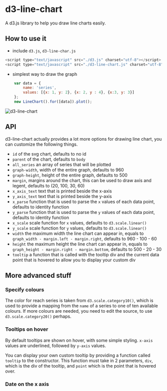 d3-line-chart
=============

A d3.js library to help you draw line charts easily.

## How to use it
- include `d3.js`, `d3-line-char.js`
```javascript
<script type="text/javascript" src="./d3.js" charset="utf-8"></script>
<script type="text/javascript" src="./d3-line-chart.js" charset="utf-8"></script>
```
- simplest way to draw the graph
```javascript
	var data = {
		name: 'series',
		values: [{x: 1, y: 2}, {x: 2, y : 4}, {x:3, y: 3}]
	};
	new LineChart().for([data]).plot();
```

![d3-line-chart](https://raw.githubusercontent.com/ngzhian/d3-line-chart/master/d3-line-chart.png "a simple line chart drawn with d3-line-chart")


## API
d3-line-chart actually provides a lot more options for drawing line chart, you can customize the following things.
- `id` of the svg chart, defaults to no id
- `parent` of the chart, defaults to `body`
- `all_series` an array of series that will be plotted
- `graph-width`, width of the entire graph, defaults to 960
- `graph-height`, height of the entire graph, defaults to 500
-	`margin`, margins around the chart, this can be used to draw axis and legent, defaults to (20, 100, 30, 60)
- `x_axis_text` text that is printed beside the x-axis
- `y_axis_text` text that is printed beside the y-axis
- `x_parse` function that is used to parse the `x` values of each data point, defaults to identity function
- `y_parse` function that is used to parse the `y` values of each data point, defaults to identity function
-	`x_scale` scale function for `x` values, defaults to `d3.scale.linear()` 
-	`y_scale` scale function for `y` values, defaults to `d3.scale.linear()`
- `width` the maximum width the line chart can appear in, equals to `graph_width - margin.left - margin.right`, defaults to 960 - 100 - 60
- `height` the maximum height the line chart can appear in, equals to `graph_height - margin.right - margin.bottom`, defaults to 500 - 20 - 30
- `tooltip` a function that is called with the tooltip div and the current data point that is hovered to allow you to display your custom div

## More advanced stuff

### Specify colours
The color for reach series is taken from `d3.scale.category10()`, which is used to provide a mapping from the `name` of a series to one of ten available colours. If more colours are needed, you need to edit the source, to use `d3.scale.category20()` perhaps.

### Tooltips on hover
By default tooltips are shown on hover, with some simple styling. `x-axis` values are underlined, followed by `y-axis` values.

You can display your own custom tooltip by providing a function called `tooltip` to the constructor. This function must take in 2 parameters, `div`, which is the div of the tooltip, and `point` which is the point that is hovered over.

### Date on the x axis
